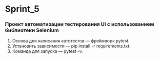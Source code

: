 # Sprint_5
### Проект автоматизации тестирования UI с использованием библиотеки Selenium
1. Основа для написания автотестов — фреймворк pytest.
2. Установить зависимости — pip install -r requirements.txt.
3. Команда для запуска — pytest -v.
